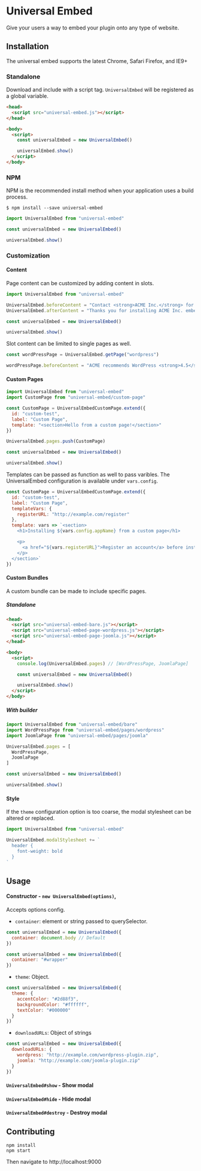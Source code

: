 # Universal Embed

Give your users a way to embed your plugin onto any type of website.

## Installation

The universal embed supports the latest Chrome, Safari Firefox, and IE9+

### Standalone

Download and include with a script tag.
`UniversalEmbed` will be registered as a global variable.

```html
<head>
  <script src="universal-embed.js"></script>
</head>

<body>
  <script>
    const universalEmbed = new UniversalEmbed()

    universalEmbed.show()
  </script>
</body>
```

### NPM

NPM is the recommended install method when your application uses a build process.

```shell
$ npm install --save universal-embed
```

```javascript
import UniversalEmbed from "universal-embed"

const universalEmbed = new UniversalEmbed()

universalEmbed.show()
```

### Customization

#### Content

Page content can be customized by adding content in slots.

```javascript
import UniversalEmbed from "universal-embed"

UniversalEmbed.beforeContent = "Contact <strong>ACME Inc.</strong> for an account ID."
UniversalEmbed.afterContent = "Thanks you for installing ACME Inc. embed!"

const universalEmbed = new UniversalEmbed()

universalEmbed.show()
```

Slot content can be limited to single pages as well.

```javascript
const wordPressPage = UniversalEmbed.getPage("wordpress")

wordPressPage.beforeContent = "ACME recommends WordPress <strong>4.5</strong> or higher"
```

#### Custom Pages

```javascript
import UniversalEmbed from "universal-embed"
import CustomPage from "universal-embed/custom-page"

const CustomPage = UniversalEmbedCustomPage.extend({
  id: "custom-test",
  label: "Custom Page",
  template: "<section>Hello from a custom page!</section>"
})

UniversalEmbed.pages.push(CustomPage)

const universalEmbed = new UniversalEmbed()

universalEmbed.show()
```

Templates can be passed as function as well to pass varibles.
The UniversalEmbed configuration is available under `vars.config`.

```javascript
const CustomPage = UniversalEmbedCustomPage.extend({
  id: "custom-test",
  label: "Custom Page",
  templateVars: {
    registerURL: "http://example.com/register"
  },
  template: vars => `<section>
    <h1>Installing ${vars.config.appName} from a custom page</h1>

    <p>
      <a href="${vars.registerURL}">Register an account</a> before installing.
    </p>
  </section>`
})
```

#### Custom Bundles

A custom bundle can be made to include specific pages.

##### Standalone

```html
<head>
  <script src="universal-embed-bare.js"></script>
  <script src="universal-embed-page-wordpress.js"></script>
  <script src="universal-embed-page-joomla.js"></script>
</head>

<body>
  <script>
    console.log(UniversalEmbed.pages) // [WordPressPage, JoomlaPage]

    const universalEmbed = new UniversalEmbed()

    universalEmbed.show()
  </script>
</body>
```

##### With builder

```javascript
import UniversalEmbed from "universal-embed/bare"
import WordPressPage from "universal-embed/pages/wordpress"
import JoomlaPage from "universal-embed/pages/joomla"

UniversalEmbed.pages = [
  WordPressPage,
  JoomlaPage
]

const universalEmbed = new UniversalEmbed()

universalEmbed.show()
```

#### Style

If the `theme` configuration option is too coarse, the modal stylesheet can be altered or replaced.

```javascript
import UniversalEmbed from "universal-embed"

UniversalEmbed.modalStylesheet += `
  header {
    font-weight: bold
  }
`
```

## Usage

#### Constructor - `new UniversalEmbed(options)`,

Accepts options config.

- `container`: element or string passed to querySelector.

```javascript
const universalEmbed = new UniversalEmbed({
  container: document.body // Default
})
```

```javascript
const universalEmbed = new UniversalEmbed({
  container: "#wrapper"
})
```

- `theme`: Object.

```javascript
const universalEmbed = new UniversalEmbed({
  theme: {
    accentColor: "#2d88f3",
    backgroundColor: "#ffffff",
    textColor: "#000000"
  }
})
```

- `downloadURLs`: Object of strings

```javascript
const universalEmbed = new UniversalEmbed({
  downloadURLs: {
    wordpress: "http://example.com/wordpress-plugin.zip",
    joomla: "http://example.com/joomla-plugin.zip"
  }
})
```

#### `UniversalEmbed#show` - Show modal

#### `UniversalEmbed#hide` - Hide modal

#### `UniversalEmbed#destroy` - Destroy modal

## Contributing

```shell
npm install
npm start
```

Then navigate to http://localhost:9000
